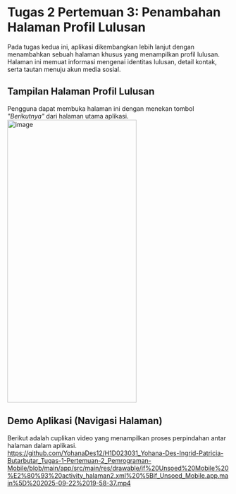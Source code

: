 
# Tugas 2 Pertemuan 3: Penambahan Halaman Profil Lulusan

Pada tugas kedua ini, aplikasi dikembangkan lebih lanjut dengan menambahkan sebuah halaman khusus yang menampilkan profil lulusan. Halaman ini memuat informasi mengenai identitas lulusan, detail kontak, serta tautan menuju akun media sosial.

## Tampilan Halaman Profil Lulusan
Pengguna dapat membuka halaman ini dengan menekan tombol *"Berikutnya"* dari halaman utama aplikasi.
<img width="293" height="641" alt="image" src="https://github.com/user-attachments/assets/5a13130b-66a4-4bf9-9a23-8f9fc058e22a" />


## Demo Aplikasi (Navigasi Halaman)
Berikut adalah cuplikan video yang menampilkan proses perpindahan antar halaman dalam aplikasi.
<https://github.com/YohanaDes12/H1D023031_Yohana-Des-Ingrid-Patricia-Butarbutar_Tugas-1-Pertemuan-2_Pemrograman-Mobile/blob/main/app/src/main/res/drawable/if%20Unsoed%20Mobile%20%E2%80%93%20activity_halaman2.xml%20%5Bif_Unsoed_Mobile.app.main%5D%202025-09-22%2019-58-37.mp4>
